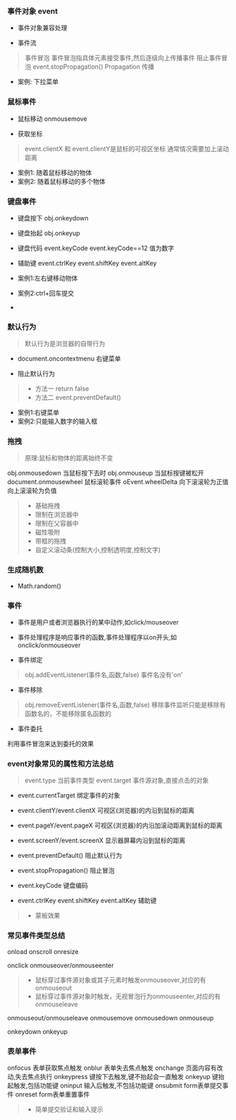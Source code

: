 ### 事件对象 event

* 事件对象兼容处理

* 事件流

> 事件冒泡
> 事件冒泡指具体元素接受事件,然后逐级向上传播事件
> 阻止事件冒泡 event.stopPropagation()
Propagation 传播

* 案例: 下拉菜单

### 鼠标事件
* 鼠标移动 onmousemove  

* 获取坐标

> event.clientX 和 event.clientY是鼠标的可视区坐标
> 通常情况需要加上滚动距离

* 案例1: 随着鼠标移动的物体
* 案例2: 随着鼠标移动的多个物体

### 键盘事件
* 键盘按下 obj.onkeydown
* 键盘抬起 obj.onkeyup
* 键盘代码 event.keyCode  event.keyCode==12 值为数字
* 辅助键 event.ctrlKey 
		 event.shiftKey 
		 event.altKey

* 案例1:左右键移动物体
* 案例2:ctrl+回车提交
* 
### 默认行为

> 默认行为是浏览器的自带行为

* document.oncontextmenu 右键菜单

* 阻止默认行为

> * 方法一  return false
> * 方法二  event.preventDefault()

* 案例1:右键菜单
* 案例2:只能输入数字的输入框

### 拖拽

> 原理:鼠标和物体的距离始终不变

obj.onmousedown 当鼠标按下去时
obj.onmouseup 当鼠标按键被松开
document.onmousewheel 鼠标滚轮事件
oEvent.wheelDelta 向下滚滚轮为正值向上滚滚轮为负值

> * 基础拖拽
> * 限制在浏览器中
> * 限制在父容器中
> * 磁性吸附
> * 带框的拖拽
> * 自定义滚动条(控制大小,控制透明度,控制文字)

### 生成随机数

* Math.random()

### 事件

* 事件是用户或者浏览器执行的某中动作,如click/mouseover

* 事件处理程序是响应事件的函数,事件处理程序以on开头,如onclick/onmouseover

* 事件绑定 

> obj.addEventListener(事件名,函数,false)
> 事件名没有'on'

* 事件移除

> obj.removeEventListener(事件名,函数,false)
> 移除事件监听只能是移除有函数名的，不能移除匿名函数的


* 事件委托

利用事件冒泡来达到委托的效果

### event对象常见的属性和方法总结

> event.type 当前事件类型
> event.target 事件源对象,直接点击的对象
* event.currentTarget 绑定事件的对象
* event.clientY/event.clientX 可视区(浏览器)的内沿到鼠标的距离
* event.pageY/event.pageX 可视区(浏览器)的内沿加滚动距离到鼠标的距离
* event.screenY/event.screenX 显示器屏幕内沿到鼠标的距离

* event.preventDefault() 阻止默认行为
* event.stopPropagation() 阻止冒泡

* event.keyCode 键盘编码
* event.ctrlKey event.shiftKey event.altKey 辅助键

> * 蒙板效果

### 常见事件类型总结
onload
onscroll
onresize

onclick
onmouseover/onmouseenter
> * 鼠标穿过事件源对象或其子元素时触发onmouseover,对应的有onmouseout
> * 鼠标穿过事件源对象时触发，无视冒泡行为onmouseenter,对应的有onmouseleave

onmouseout/onmouseleave
onmousemove
onmousedown
onmouseup

onkeydown
onkeyup


###   表单事件
onfocus    表单获取焦点触发
onblur     表单失去焦点触发
onchange   页面内容有改动,失去焦点执行
onkeypress 键按下去触发,键不抬起会一直触发
onkeyup    键抬起触发,包括功能键
oninput    输入后触发,不包括功能键
onsubmit   form表单提交事件
onreset    form表单重置事件

> * 简单提交验证和输入提示
 